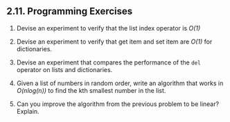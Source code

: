 2.11. Programming Exercises
---

1. Devise an experiment to verify that the list index operator is *O(1)*

2. Devise an experiment to verify that get item and set item are *O(1)* for dictionaries.

3. Devise an experiment that compares the performance of the ```del``` operator on lists and dictionaries.

4. Given a list of numbers in random order, write an algorithm that works in *O(nlog(n))* to find the kth smallest number in the list.

5. Can you improve the algorithm from the previous problem to be linear? Explain.
